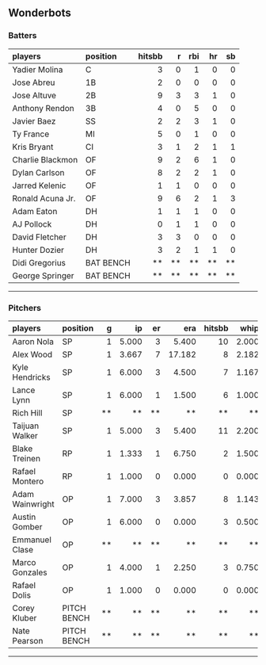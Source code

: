 ## Wonderbots

### Batters

 
|players          |position  | hitsbb|  r| rbi| hr| sb| 
|:----------------|:---------|------:|--:|---:|--:|--:| 
|Yadier Molina    |C         |      3|  0|   1|  0|  0| 
|Jose Abreu       |1B        |      2|  0|   0|  0|  0| 
|Jose Altuve      |2B        |      9|  3|   3|  1|  0| 
|Anthony Rendon   |3B        |      4|  0|   5|  0|  0| 
|Javier Baez      |SS        |      2|  2|   3|  1|  0| 
|Ty France        |MI        |      5|  0|   1|  0|  0| 
|Kris Bryant      |CI        |      3|  1|   2|  1|  1| 
|Charlie Blackmon |OF        |      9|  2|   6|  1|  0| 
|Dylan Carlson    |OF        |      8|  2|   2|  1|  0| 
|Jarred Kelenic   |OF        |      1|  1|   0|  0|  0| 
|Ronald Acuna Jr. |OF        |      9|  6|   2|  1|  3| 
|Adam Eaton       |DH        |      1|  1|   1|  0|  0| 
|AJ Pollock       |DH        |      0|  1|   1|  0|  0| 
|David Fletcher   |DH        |      3|  3|   0|  0|  0| 
|Hunter Dozier    |DH        |      3|  2|   1|  1|  0| 
|Didi Gregorius   |BAT BENCH |     **| **|  **| **| **| 
|George Springer  |BAT BENCH |     **| **|  **| **| **| 

* * *

### Pitchers

 
|players         |position    |  g|    ip| er|    era| hitsbb|  whip| so|  w| sv| 
|:---------------|:-----------|--:|-----:|--:|------:|------:|-----:|--:|--:|--:| 
|Aaron Nola      |SP          |  1| 5.000|  3|  5.400|     10| 2.000|  2|  1|  0| 
|Alex Wood       |SP          |  1| 3.667|  7| 17.182|      8| 2.182|  2|  0|  0| 
|Kyle Hendricks  |SP          |  1| 6.000|  3|  4.500|      7| 1.167|  4|  1|  0| 
|Lance Lynn      |SP          |  1| 6.000|  1|  1.500|      6| 1.000|  6|  1|  0| 
|Rich Hill       |SP          | **|    **| **|     **|     **|    **| **| **| **| 
|Taijuan Walker  |SP          |  1| 5.000|  3|  5.400|     11| 2.200|  2|  0|  0| 
|Blake Treinen   |RP          |  1| 1.333|  1|  6.750|      2| 1.500|  1|  0|  0| 
|Rafael Montero  |RP          |  1| 1.000|  0|  0.000|      0| 0.000|  2|  0|  0| 
|Adam Wainwright |OP          |  1| 7.000|  3|  3.857|      8| 1.143|  4|  0|  0| 
|Austin Gomber   |OP          |  1| 6.000|  0|  0.000|      3| 0.500|  6|  1|  0| 
|Emmanuel Clase  |OP          | **|    **| **|     **|     **|    **| **| **| **| 
|Marco Gonzales  |OP          |  1| 4.000|  1|  2.250|      3| 0.750|  6|  0|  0| 
|Rafael Dolis    |OP          |  1| 1.000|  0|  0.000|      0| 0.000|  3|  0|  0| 
|Corey Kluber    |PITCH BENCH | **|    **| **|     **|     **|    **| **| **| **| 
|Nate Pearson    |PITCH BENCH | **|    **| **|     **|     **|    **| **| **| **| 


* * *


